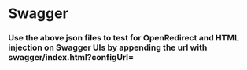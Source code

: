 # Swagger

### Use the above json files to test for OpenRedirect and HTML injection on Swagger UIs by appending the url with swagger/index.html?configUrl=<json file url>
